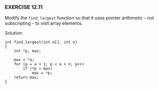 ### EXERCISE 12.11

Modify the `find_largest` function so that it uses pointer arithmetic - not subscripting - to visit array elements.

Solution:
```
int find_largest(int a[], int n)
{
    int *p, max;

    max = *a;
    for (p = a + 1; p < a + n; p++)
        if (*p > max)
            max = *p;
    return max;
}
```
